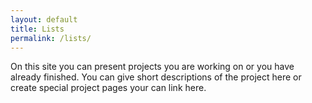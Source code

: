 ```yaml
---
layout: default
title: Lists
permalink: /lists/
---
```


On this site you can present projects you are working on or you have already finished. You can give short descriptions of the project here or create special project pages your can link here.
